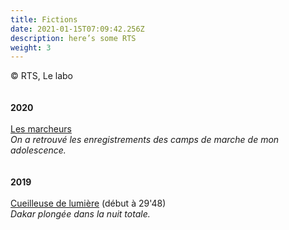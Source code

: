 ```yaml
---
title: Fictions
date: 2021-01-15T07:09:42.256Z
description: here’s some RTS
weight: 3
---
```

© RTS, Le labo\
\
\
**2020**\
\
[Les marcheurs](https://www.rts.ch/play/radio/le-labo/audio/les-marcheurs?id=10974395)\
*On a retrouvé les enregistrements des camps de marche de mon adolescence.*\
\
\
**2019**\
\
[Cueilleuse de lumière](https://www.rts.ch/play/radio/le-labo/audio/dakar-le-grand-voyage?id=10104577) (début à 29'48)\
*Dakar plongée dans la nuit totale.*